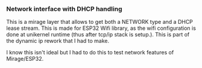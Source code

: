 ### Network interface with DHCP handling 

This is a mirage layer that allows to get both a NETWORK type and a DHCP lease stream.
This is made for ESP32 Wifi library, as the wifi configuration is done at unikernel runtime 
(thus after tcp/ip stack is setup.). This is part of the dynamic ip rework that I had to make.

I know this isn't ideal but I had to do this to test network features of Mirage/ESP32.